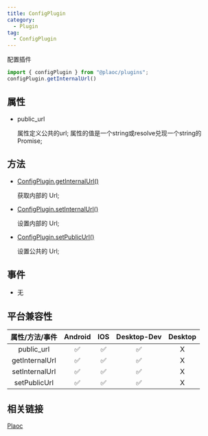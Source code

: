 ```yaml
---
title: ConfigPlugin
category:
  - Plugin
tag:
  - ConfigPlugin
---
```


配置插件

```js
import { configPlugin } from "@plaoc/plugins";
configPlugin.getInternalUrl()
```

## 属性

  - public_url

    属性定义公共的url;
    属性的值是一个string或resolve兑现一个string的Promise;

## 方法

  - [ConfigPlugin.getInternalUrl()]()

    获取内部的 Url;

  - [ConfigPlugin.setInternalUrl()]()

    设置内部的 Url;

  - [ConfigPlugin.setPublicUrl()]()

    设置公共的 Url;

## 事件

  - 无


## 平台兼容性

| 属性/方法/事件    | Android | IOS | Desktop-Dev | Desktop |
|:---------------:|:-------:|:---:|:-----------:|:-------:|
| public_url      | ✅      | ✅   | ✅          | X       |
| getInternalUrl  | ✅      | ✅   | ✅          | X       |
| setInternalUrl  | ✅      | ✅   | ✅          | X       |
| setPublicUrl    | ✅      | ✅   | ✅          | X       |

## 相关链接
[Plaoc](../../)


